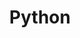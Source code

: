 ---
title: "Python"
layout: category
permalink: /categories/Python/
author_profile: true
taxonomy: Python
---
